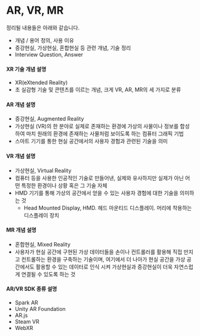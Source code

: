 # AR, VR, MR

정리될 내용들은 아래와 같습니다.

- 개념 / 용어 정의, 사용 이유
- 증강현실, 가상현실, 혼합현실 등 관련 개념, 기술 정리
- Interview Question, Answer

#### XR 기술 개념 설명

- XR(eXtended Reality)
- 초 실감형 기술 및 콘텐츠를 이르는 개념, 크게 VR, AR, MR의 세 가지로 분류

#### AR 개념 설명

- 증강현실, Augmented Reality
- 가상현실 (VR)의 한 분야로 실제로 존재하는 환경에 가상의 사물이나 정보를 합성하여 마치 원래의 환경에 존재하는 사물처럼 보이도록 하는 컴퓨터 그래픽 기법
- 스마트 기기를 통한 현실 공간에서의 사용자 경험과 관련된 기술을 의미

#### VR 개념 설명

- 가상현실, Virtual Reality
- 컴퓨터 등을 사용한 인공적인 기술로 만들어낸, 실제와 유사하지만 실제가 아닌 어떤 특정한 환경이나 상황 혹은 그 기술 자체
- HMD 기기를 통해 가상의 공간에서 얻을 수 있는 사용자 경험에 대한 기술을 의미하는 것
    - Head Mounted Display, HMD. 헤드 마운티드 디스플레이. 머리에 착용하는 디스플레이 장치

#### MR 개념 설명

- 혼합현실, Mixed Reality
- 사용자가 현실 공간에 구현된 가상 데이터들을 손이나 컨트롤러를 활용해 직접 만지고 컨트롤하는 환경을 구축하는 기술이며, 여기에서 더 나아가 현실 공간을 가상 공간에서도 활용할 수 있는 데이터로 인식 시켜 가상현실과 증강현실이 더욱 자연스럽게 연결될 수 있도록 하는 것

#### AR/VR SDK 종류 설명

- Spark AR
- Unity AR Foundation
- AR.js
- Steam VR
- WebXR
